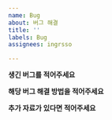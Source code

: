 ```yaml
---
name: Bug
about: 버그 해결
title: ''
labels: Bug
assignees: ingrsso

---
```


**생긴 버그를 적어주세요**
>

**해당 버그 해결 방법을 적어주세요**
>

**추가 자료가 있다면 적어주세요**
>
